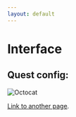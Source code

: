 ```yaml
---
layout: default
---
```


# Interface

## Quest config:

![Octocat]({{base}}/ReaLifeSite/assets/images/QuestConfig.gif)




[Link to another page](./another-page.html).

